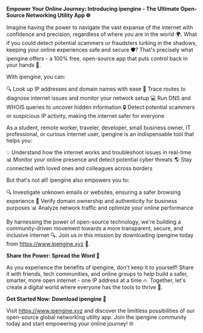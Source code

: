 **Empower Your Online Journey: Introducing ipengine - The Ultimate Open-Source Networking Utility App 🌐**

Imagine having the power to navigate the vast expanse of the internet with confidence and precision, regardless of where you are in the world 🌍. What if you could detect potential scammers or fraudsters lurking in the shadows, keeping your online experiences safe and secure 🛡️? That's precisely what ipengine offers - a 100% free, open-source app that puts control back in your hands 💪.

With ipengine, you can:

🔍 Look up IP addresses and domain names with ease
🚀 Trace routes to diagnose internet issues and monitor your network setup
💻 Run DNS and WHOIS queries to uncover hidden information
🔒 Detect potential scammers or suspicious IP activity, making the internet safer for everyone

As a student, remote worker, traveler, developer, small business owner, IT professional, or curious internet user, ipengine is an indispensable tool that helps you:

💡 Understand how the internet works and troubleshoot issues in real-time
📊 Monitor your online presence and detect potential cyber threats
🌎 Stay connected with loved ones and colleagues across borders

But that's not all! ipengine also empowers you to:

🔍 Investigate unknown emails or websites, ensuring a safer browsing experience
💼 Verify domain ownership and authenticity for business purposes
📊 Analyze network traffic and optimize your online performance

By harnessing the power of open-source technology, we're building a community-driven movement towards a more transparent, secure, and inclusive internet 🔍. Join us in this mission by downloading ipengine today from https://www.ipengine.xyz 📲.

**Share the Power: Spread the Word 🚀**

As you experience the benefits of ipengine, don't keep it to yourself! Share it with friends, tech communities, and online groups to help build a safer, smarter, more open internet - one IP address at a time 🔥. Together, let's create a digital world where everyone has the tools to thrive 💪.

**Get Started Now: Download ipengine 📲**

Visit https://www.ipengine.xyz and discover the limitless possibilities of our open-source global networking utility app. Join the ipengine community today and start empowering your online journey! 🌐